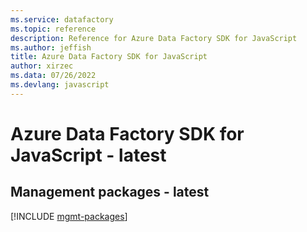 ```yaml
---
ms.service: datafactory
ms.topic: reference
description: Reference for Azure Data Factory SDK for JavaScript
ms.author: jeffish
title: Azure Data Factory SDK for JavaScript
author: xirzec
ms.data: 07/26/2022
ms.devlang: javascript
---
```

# Azure Data Factory SDK for JavaScript - latest

## Management packages - latest
[!INCLUDE [mgmt-packages](data-factory-mgmt-index.md)]